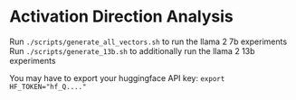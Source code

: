 # Activation Direction Analysis

Run `./scripts/generate_all_vectors.sh` to run the llama 2 7b experiments
Run `./scripts/generate_13b.sh` to additionally run the llama 2 13b experiments

You may have to export your huggingface API key:
`export HF_TOKEN="hf_Q...."`